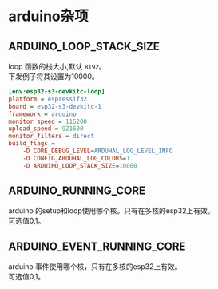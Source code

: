 # arduino杂项

## ARDUINO_LOOP_STACK_SIZE

loop 函数的栈大小,默认 `8192`。<br/>
下发例子将其设置为10000。
```Ini
[env:esp32-s3-devkitc-loop]
platform = espressif32
board = esp32-s3-devkitc-1
framework = arduino
monitor_speed = 115200
upload_speed = 921600
monitor_filters = direct
build_flags =
    -D CORE_DEBUG_LEVEL=ARDUHAL_LOG_LEVEL_INFO
    -D CONFIG_ARDUHAL_LOG_COLORS=1
    -D ARDUINO_LOOP_STACK_SIZE=10000
```

## ARDUINO_RUNNING_CORE
arduino 的setup和loop使用哪个核。只有在多核的esp32上有效。<br/>
可选值0,1。

## ARDUINO_EVENT_RUNNING_CORE
arduino 事件使用哪个核，只有在多核的esp32上有效。<br/>
可选值0,1。
